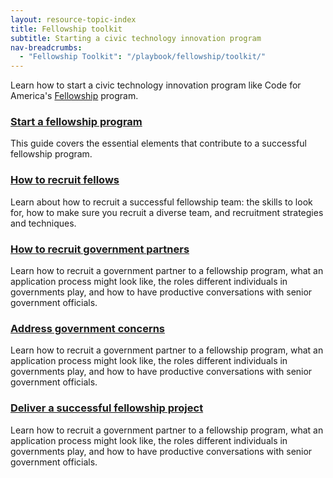 ```yaml
---
layout: resource-topic-index
title: Fellowship toolkit
subtitle: Starting a civic technology innovation program
nav-breadcrumbs:
  - "Fellowship Toolkit": "/playbook/fellowship/toolkit/"
---
```



Learn how to start a civic technology innovation program like Code for America's [Fellowship](/about/fellowship/) program.

### [Start a fellowship program](/playbooks/fellowship/toolkit/start-a-fellowship-program.html)
This guide covers the essential elements that contribute to a successful fellowship program.

### [How to recruit fellows](/playbooks/fellowship/toolkit/how-to-recruit-fellows.html)
Learn about how to recruit a successful fellowship team: the skills to look for, how to make sure you recruit a diverse team, and recruitment strategies and techniques.

### [How to recruit government partners](/playbooks/fellowship/toolkit/how-to-recruit-governments.html)
Learn how to recruit a government partner to a fellowship program, what an application process might look like, the roles different individuals in governments play, and how to have productive conversations with senior government officials.

### [Address government concerns](/playbooks/fellowship/toolkit/address-government-concerns.html)
Learn how to recruit a government partner to a fellowship program, what an application process might look like, the roles different individuals in governments play, and how to have productive conversations with senior government officials.


### [Deliver a successful fellowship project](/playbooks/fellowship/toolkit/deliver-successful-fellowship-project.html)
Learn how to recruit a government partner to a fellowship program, what an application process might look like, the roles different individuals in governments play, and how to have productive conversations with senior government officials.